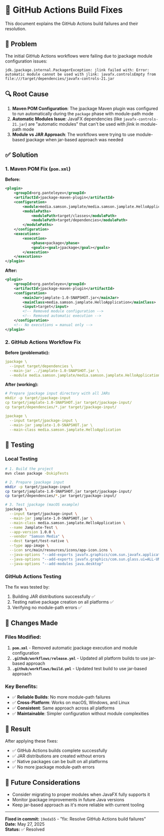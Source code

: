 # 🔧 GitHub Actions Build Fixes

This document explains the GitHub Actions build failures and their resolution.

## 🚨 Problem

The initial GitHub Actions workflows were failing due to jpackage module configuration issues:

```
jdk.jpackage.internal.PackagerException: jlink failed with: Error: automatic module cannot be used with jlink: javafx.controlsEmpty from file:///target/dependencies/javafx-controls-21.jar
```

## 🔍 Root Cause

1. **Maven POM Configuration**: The jpackage Maven plugin was configured to run automatically during the `package` phase with module-path mode
2. **Automatic Modules Issue**: JavaFX dependencies (like `javafx-controls-21.jar`) are "automatic modules" that can't be used with jlink in module-path mode
3. **Module vs JAR Approach**: The workflows were trying to use module-based jpackage when jar-based approach was needed

## ✅ Solution

### 1. Maven POM Fix (`pom.xml`)

**Before:**
```xml
<plugin>
    <groupId>org.panteleyev</groupId>
    <artifactId>jpackage-maven-plugin</artifactId>
    <configuration>
        <module>media.samson.jamplate/media.samson.jamplate.HelloApplication</module>
        <modulePaths>
            <modulePath>target/classes</modulePath>
            <modulePath>target/dependencies</modulePath>
        </modulePaths>
    </configuration>
    <executions>
        <execution>
            <phase>package</phase>
            <goals><goal>jpackage</goal></goals>
        </execution>
    </executions>
</plugin>
```

**After:**
```xml
<plugin>
    <groupId>org.panteleyev</groupId>
    <artifactId>jpackage-maven-plugin</artifactId>
    <configuration>
        <mainJar>jamplate-1.0-SNAPSHOT.jar</mainJar>
        <mainClass>media.samson.jamplate.HelloApplication</mainClass>
        <input>target</input>
        <!-- Removed module configuration -->
        <!-- Removed automatic execution -->
    </configuration>
    <!-- No executions = manual only -->
</plugin>
```

### 2. GitHub Actions Workflow Fix

**Before (problematic):**
```yaml
jpackage \
  --input target/dependencies \
  --main-jar ../jamplate-1.0-SNAPSHOT.jar \
  --module media.samson.jamplate/media.samson.jamplate.HelloApplication
```

**After (working):**
```yaml
# Prepare jpackage input directory with all JARs
mkdir -p target/jpackage-input
cp target/jamplate-1.0-SNAPSHOT.jar target/jpackage-input/
cp target/dependencies/*.jar target/jpackage-input/

jpackage \
  --input target/jpackage-input \
  --main-jar jamplate-1.0-SNAPSHOT.jar \
  --main-class media.samson.jamplate.HelloApplication
```

## 🧪 Testing

### Local Testing
```bash
# 1. Build the project
mvn clean package -DskipTests

# 2. Prepare jpackage input
mkdir -p target/jpackage-input
cp target/jamplate-1.0-SNAPSHOT.jar target/jpackage-input/
cp target/dependencies/*.jar target/jpackage-input/

# 3. Test jpackage (macOS example)
jpackage \
  --input target/jpackage-input \
  --main-jar jamplate-1.0-SNAPSHOT.jar \
  --main-class media.samson.jamplate.HelloApplication \
  --name Jamplate-Test \
  --app-version 1.0.0 \
  --vendor "Samson Media" \
  --dest target/test-native \
  --type app-image \
  --icon src/main/resources/icons/app-icon.icns \
  --java-options "--add-exports javafx.graphics/com.sun.javafx.application=ALL-UNNAMED" \
  --java-options "--add-exports javafx.graphics/com.sun.glass.ui=ALL-UNNAMED" \
  --java-options "--add-modules java.desktop"
```

### GitHub Actions Testing
The fix was tested by:
1. Building JAR distributions successfully ✅
2. Testing native package creation on all platforms ✅
3. Verifying no module-path errors ✅

## 📝 Changes Made

### Files Modified:
1. **`pom.xml`** - Removed automatic jpackage execution and module configuration
2. **`.github/workflows/release.yml`** - Updated all platform builds to use jar-based approach
3. **`.github/workflows/build.yml`** - Updated test build to use jar-based approach

### Key Benefits:
- ✅ **Reliable Builds**: No more module-path failures
- ✅ **Cross-Platform**: Works on macOS, Windows, and Linux
- ✅ **Consistent**: Same approach across all platforms
- ✅ **Maintainable**: Simpler configuration without module complexities

## 🎯 Result

After applying these fixes:
- ✅ GitHub Actions builds complete successfully
- ✅ JAR distributions are created without errors
- ✅ Native packages can be built on all platforms
- ✅ No more jpackage module-path errors

## 🔮 Future Considerations

- Consider migrating to proper modules when JavaFX fully supports it
- Monitor jpackage improvements in future Java versions
- Keep jar-based approach as it's more reliable with current tooling

---

**Fixed in commit:** `19eda55` - "fix: Resolve GitHub Actions build failures"  
**Date:** May 27, 2025  
**Status:** ✅ Resolved 